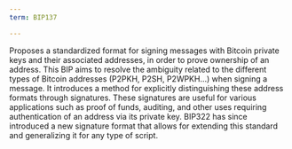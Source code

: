 ```yaml
---
term: BIP137

---
```

Proposes a standardized format for signing messages with Bitcoin private keys and their associated addresses, in order to prove ownership of an address. This BIP aims to resolve the ambiguity related to the different types of Bitcoin addresses (P2PKH, P2SH, P2WPKH...) when signing a message. It introduces a method for explicitly distinguishing these address formats through signatures. These signatures are useful for various applications such as proof of funds, auditing, and other uses requiring authentication of an address via its private key. BIP322 has since introduced a new signature format that allows for extending this standard and generalizing it for any type of script.